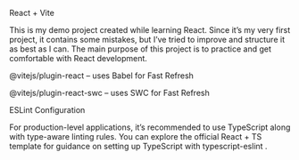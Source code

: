 React + Vite

This is my demo project created while learning React. Since it’s my very first project, it contains some mistakes, but I’ve tried to improve and structure it as best as I can. The main purpose of this project is to practice and get comfortable with React development.

@vitejs/plugin-react
 – uses Babel
 for Fast Refresh

@vitejs/plugin-react-swc
 – uses SWC
 for Fast Refresh

ESLint Configuration

For production-level applications, it’s recommended to use TypeScript along with type-aware linting rules. You can explore the official React + TS template
 for guidance on setting up TypeScript with typescript-eslint
.